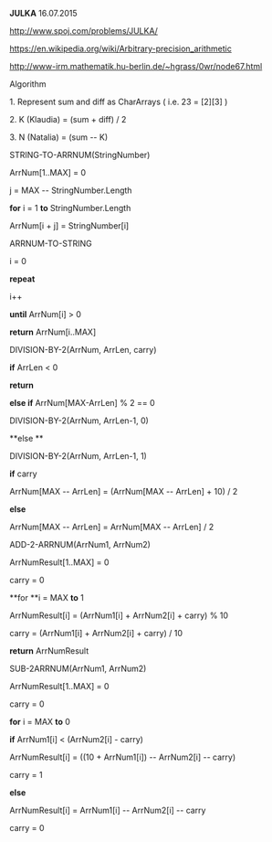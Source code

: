 **JULKA** 16.07.2015

<http://www.spoj.com/problems/JULKA/>

<https://en.wikipedia.org/wiki/Arbitrary-precision_arithmetic>

<http://www-irm.mathematik.hu-berlin.de/~hgrass/0wr/node67.html>

Algorithm

1\. Represent sum and diff as CharArrays ( i.e. 23 = \[2\]\[3\] )

2\. K (Klaudia) = (sum + diff) / 2

3\. N (Natalia) = (sum -- K)

STRING-TO-ARRNUM(StringNumber)

ArrNum\[1..MAX\] = 0

j = MAX -- StringNumber.Length

**for** i = 1 **to** StringNumber.Length

ArrNum\[i + j\] = StringNumber\[i\]

ARRNUM-TO-STRING

i = 0

**repeat**

i++

**until** ArrNum\[i\] \> 0

**return** ArrNum\[i..MAX\]

DIVISION-BY-2(ArrNum, ArrLen, carry)

**if** ArrLen \< 0

**return**

**else if** ArrNum\[MAX-ArrLen\] % 2 == 0

DIVISION-BY-2(ArrNum, ArrLen-1, 0)

**else **

DIVISION-BY-2(ArrNum, ArrLen-1, 1)

**if** carry

ArrNum\[MAX -- ArrLen\] = (ArrNum\[MAX -- ArrLen\] + 10) / 2

**else**

ArrNum\[MAX -- ArrLen\] = ArrNum\[MAX -- ArrLen\] / 2

ADD-2-ARRNUM(ArrNum1, ArrNum2)

ArrNumResult\[1..MAX\] = 0

carry = 0

**for **i = MAX **to** 1

ArrNumResult\[i\] = (ArrNum1\[i\] + ArrNum2\[i\] + carry) % 10

carry = (ArrNum1\[i\] + ArrNum2\[i\] + carry) / 10

**return** ArrNumResult

SUB-2ARRNUM(ArrNum1, ArrNum2)

ArrNumResult\[1..MAX\] = 0

carry = 0

**for** i = MAX **to** 0

**if** ArrNum1\[i\] \< (ArrNum2\[i\] - carry)

ArrNumResult\[i\] = ((10 + ArrNum1\[i\]) -- ArrNum2\[i\] -- carry)

carry = 1

**else**

ArrNumResult\[i\] = ArrNum1\[i\] -- ArrNum2\[i\] -- carry

carry = 0
